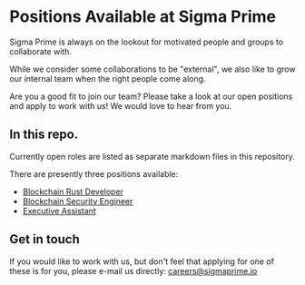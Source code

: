 # Positions Available at Sigma Prime

Sigma Prime is always on the lookout for motivated people and groups to
collaborate with.

While we consider some collaborations to be "external", we also like to grow
our internal team when the right people come along.

Are you a good fit to join our team? Please take a look at our open positions
and apply to work with us! We would love to hear from you.

## In this repo.

Currently open roles are listed as separate markdown files in this repository.

There are presently three positions available:
  - [Blockchain Rust Developer](blockchain-developer.md)
  - [Blockchain Security Engineer](security-engineer.md)
  - [Executive Assistant](ea.md)

## Get in touch

If you would like to work with us, but don't feel that applying for one of
these is for you, please e-mail us directly:
[careers@sigmaprime.io](mailto:careers@sigmaprime.io)
